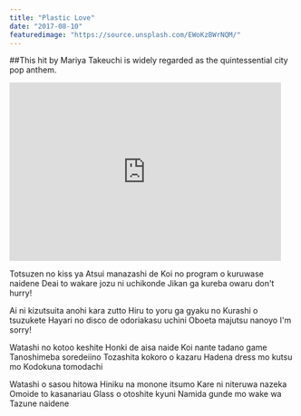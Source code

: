 ```yaml
---
title: "Plastic Love"
date: "2017-08-10"
featuredimage: "https://source.unsplash.com/EWoKzBWrNQM/"
---
```


##This hit by Mariya Takeuchi is widely regarded as the quintessential city pop anthem.


<iframe width="95%" height="315" src="https://www.youtube.com/embed/9Gj47G2e1Jc" frameborder="0" allow="accelerometer; autoplay; encrypted-media; gyroscope; picture-in-picture" allowfullscreen></iframe>

Totsuzen no kiss ya
Atsui manazashi de
Koi no program o kuruwase naidene
Deai to wakare jozu ni uchikonde
Jikan ga kureba owaru don't hurry!

Ai ni kizutsuita anohi kara zutto
Hiru to yoru ga gyaku no
Kurashi o tsuzukete
Hayari no disco de odoriakasu uchini
Oboeta majutsu nanoyo I'm sorry!

Watashi no kotoo keshite
Honki de aisa naide
Koi nante tadano game
Tanoshimeba soredeiino
Tozashita kokoro o kazaru
Hadena dress mo kutsu mo
Kodokuna tomodachi

Watashi o sasou hitowa
Hiniku na monone itsumo
Kare ni niteruwa nazeka
Omoide to kasanariau
Glass o otoshite kyuni
Namida gunde mo wake wa
Tazune naidene